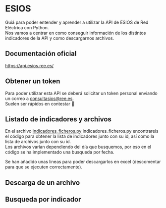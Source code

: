 # ESIOS

Guiá para poder entender y aprender a utilizar la API de ESIOS de Red Eléctrica con Python.  
Nos vamos a centrar en como conseguir información de los distintos indicadores de la API y como descargarnos archivos.

## Documentación oficial
https://api.esios.ree.es/

## Obtener un token

Para poder utilizar esta API se deberá solicitar un token personal enviando un correo a consultasios@ree.es.  
Suelen ser rápidos en contestar 🤞

## Listado de indicadores y archivos
En el archivo [indicadores_ficheros.py](examples/lista_indicadores_archivos.py) indicadores_ficheros.py encontrareis el código para obtener la lista de indicadores junto con su id, así como la lista de archivos junto con su id.  
Los archivos varían dependiendo del día que busquemos, por eso en el código se ha implementado una busqueda por fecha.  

Se han añadido unas lineas para poder descargarlos en excel (descomentar para que se ejecuten correctamente).

## Descarga de un archivo

## Busqueda por indicador




